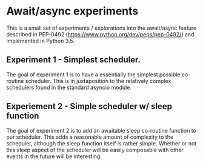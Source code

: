 # Await/async experiments

This is a small set of experiments / explorations into the await/async feature described in PEP-0492 (https://www.python.org/dev/peps/pep-0492/) and implemented in Python 3.5.


## Experiment 1 - Simplest scheduler.

The goal of experiment 1 is to have a essentially the simplest possible co-routine scheduler.
This is in juxtaposition to the relatively complex schedulers found in the standard asyncio module.

## Experiement 2 - Simple scheduler w/ sleep function

The goal of experiment 2 is to add an awaitable sleep co-routine function to our scheduler.
This adds a reasonable amount of complexity to the scheduler, although the sleep function itself is rather simple.
Whether or not this sleep aspect of the scheduler will be easily composable with other events in the future will be interesting.
